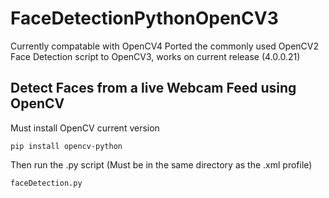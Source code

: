 # FaceDetectionPythonOpenCV3
Currently compatable with OpenCV4
Ported the commonly used OpenCV2 Face Detection script to OpenCV3, works on current release (4.0.0.21)

## Detect Faces from a live Webcam Feed using OpenCV

Must install OpenCV current version
```
pip install opencv-python
```

Then run the .py script 
(Must be in the same directory as the .xml profile)
```
faceDetection.py
```
